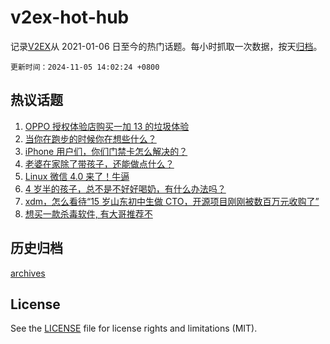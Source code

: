 # v2ex-hot-hub

 记录[V2EX](https://www.v2ex.com/)从 2021-01-06 日至今的热门话题。每小时抓取一次数据，按天[归档](archives)。

`更新时间：2024-11-05 14:02:24 +0800`

## 热议话题

1. [OPPO 授权体验店购买一加 13 的垃圾体验](https://www.v2ex.com/t/1086575)
1. [当你在跑步的时候你在想些什么？](https://www.v2ex.com/t/1086668)
1. [iPhone 用户们，你们门禁卡怎么解决的？](https://www.v2ex.com/t/1086592)
1. [老婆在家除了带孩子，还能做点什么？](https://www.v2ex.com/t/1086705)
1. [Linux 微信 4.0 来了！牛逼](https://www.v2ex.com/t/1086523)
1. [4 岁半的孩子，总不是不好好喝奶，有什么办法吗？](https://www.v2ex.com/t/1086611)
1. [xdm，怎么看待“15 岁山东初中生做 CTO，开源项目刚刚被数百万元收购了”](https://www.v2ex.com/t/1086697)
1. [想买一款杀毒软件, 有大哥推荐不](https://www.v2ex.com/t/1086655)

## 历史归档

[archives](archives)

## License

See the [LICENSE](LICENSE) file for license rights and limitations (MIT).
